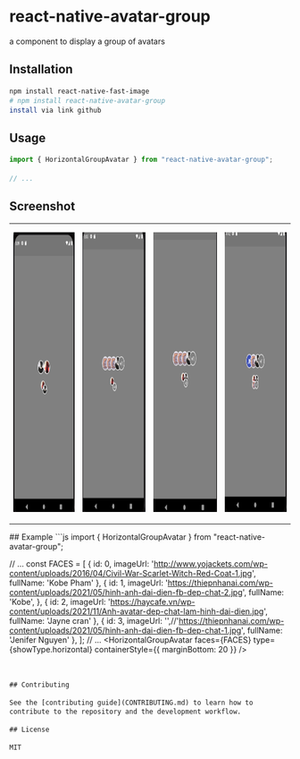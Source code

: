 # react-native-avatar-group

a component to display a group of avatars

## Installation

```sh
npm install react-native-fast-image
# npm install react-native-avatar-group
install via link github
```

## Usage

```js
import { HorizontalGroupAvatar } from "react-native-avatar-group";

// ...


```
## Screenshot

<table>
  <tr>
    <td><p align="center"><img src="/docs/notnumface.png" height="500"></p></td>
 <td><p align="center"><img src="/docs/numface1.png" height="500"></p></td>
  <td><p align="center"><img src="/docs/numface2.png" height="500"></p></td>
   <td><p align="center"><img src="/docs/numface3.png" height="500"></p></td>
  </tr>
</table>
## Example
```js
import { HorizontalGroupAvatar } from "react-native-avatar-group";

// ...
const FACES = [
    {
      id: 0,
      imageUrl: 'http://www.yojackets.com/wp-content/uploads/2016/04/Civil-War-Scarlet-Witch-Red-Coat-1.jpg',
      fullName: 'Kobe Pham'
    },
    {
      id: 1,
      imageUrl: 'https://thiepnhanai.com/wp-content/uploads/2021/05/hinh-anh-dai-dien-fb-dep-chat-2.jpg',
      fullName: 'Kobe',
    },
    {
      id: 2,
      imageUrl: 'https://haycafe.vn/wp-content/uploads/2021/11/Anh-avatar-dep-chat-lam-hinh-dai-dien.jpg',
      fullName: 'Jayne cran'
    },
    {
      id: 3,
      imageUrl: '',//'https://thiepnhanai.com/wp-content/uploads/2021/05/hinh-anh-dai-dien-fb-dep-chat-1.jpg',
      fullName: 'Jenifer Nguyen'
    },
  ];
// ...
  <HorizontalGroupAvatar
        faces={FACES}
        type={showType.horizontal}
        containerStyle={{
          marginBottom: 20
        }}
  />

  <HorizontalGroupAvatar
        faces={FACES}
        type={showType.circle}
  />

```


## Contributing

See the [contributing guide](CONTRIBUTING.md) to learn how to contribute to the repository and the development workflow.

## License

MIT
